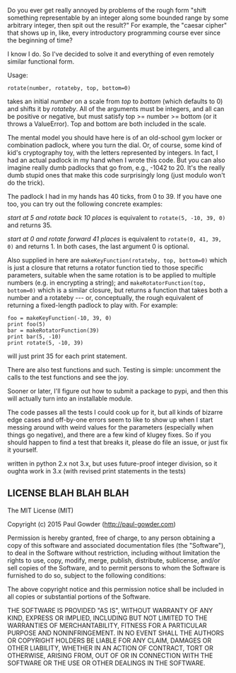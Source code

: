 Do you ever get really annoyed by problems of the rough form "shift something representable by an integer along some 
bounded range by some arbitrary integer, then spit out the result?"  For example, the "caesar cipher" that shows up in, like, 
every introductory programming course ever since the beginning of time?

I know I do.  So I've decided to solve it and everything of even remotely similar functional form.  

Usage: 

```
rotate(number, rotateby, top, bottom=0)
```

takes an initial *number* on a scale from *top* to *bottom* (which defaults to 0) and shifts it by *rotateby*.  All of the 
arguments must be integers, and all can be positive or negative, but must satisfy top >= number >= bottom (or it throws a
ValueError).  Top and bottom are both included in the scale.

The mental model you should have here is of an old-school gym locker or combination padlock, where you turn the dial.  Or, of
course, some kind of kid's cryptography toy, with the letters  represented by integers.  In fact, I had an actual padlock 
in my hand when I wrote this code.  But you can also imagine really dumb padlocks that go from, e.g., -1042 to 20.  It's 
the really dumb stupid ones that make this code surprisingly long (just modulo won't do the trick).

The padlock I had in my hands has 40 ticks, from 0 to 39.  If you have one too, you can try out the following concrete examples:

*start at 5 and rotate back 10 places* is equivalent to ```rotate(5, -10, 39, 0)``` and returns 35.  

*start at 0 and rotate forward 41 places* is equivalent to ```rotate(0, 41, 39, 0)``` and returns 1.  In both cases, the last
argument 0 is optional.

Also supplied in here are ```makeKeyFunction(rotateby, top, bottom=0)``` which is just a closure that returns a rotator 
function tied to those specific parameters, suitable when the same rotation is to be applied to multiple numbers (e.g. in 
encrypting a string); and ```makeRotatorFunction(top, bottom=0)``` which is a similar closure, but returns a function that 
takes both a number and a rotateby --- or, conceptually, the rough equivalent of returning a fixed-length padlock to play 
with.  For example: 

```
foo = makeKeyFunction(-10, 39, 0)
print foo(5)
bar = makeRotatorFunction(39)
print bar(5, -10)
print rotate(5, -10, 39)
```

will just print 35 for each print statement.  

There are also test functions and such.  Testing is simple: uncomment the calls to the test functions and see the joy.

Sooner or later, I'll figure out how to submit a package to pypi, and then this will actually turn into an installable module. 

The code passes all the tests I could cook up for it, but all kinds of bizarre edge cases and off-by-one errors 
seem to like to show up when I start messing around with weird values for the parameters (especially when things go 
negative), and there are a few kind of klugey fixes.  So if you should happen to find a test that breaks it, please do 
file an issue, or just fix it yourself.  

written in python 2.x not 3.x, but uses future-proof integer division, so it oughta work in 3.x (with revised print statements 
in the tests)

LICENSE BLAH BLAH BLAH
----------------------

The MIT License (MIT)

Copyright (c) 2015 Paul Gowder (http://paul-gowder.com)

Permission is hereby granted, free of charge, to any person obtaining a copy
of this software and associated documentation files (the "Software"), to deal
in the Software without restriction, including without limitation the rights
to use, copy, modify, merge, publish, distribute, sublicense, and/or sell
copies of the Software, and to permit persons to whom the Software is
furnished to do so, subject to the following conditions:

The above copyright notice and this permission notice shall be included in
all copies or substantial portions of the Software.

THE SOFTWARE IS PROVIDED "AS IS", WITHOUT WARRANTY OF ANY KIND, EXPRESS OR
IMPLIED, INCLUDING BUT NOT LIMITED TO THE WARRANTIES OF MERCHANTABILITY,
FITNESS FOR A PARTICULAR PURPOSE AND NONINFRINGEMENT. IN NO EVENT SHALL THE
AUTHORS OR COPYRIGHT HOLDERS BE LIABLE FOR ANY CLAIM, DAMAGES OR OTHER
LIABILITY, WHETHER IN AN ACTION OF CONTRACT, TORT OR OTHERWISE, ARISING FROM,
OUT OF OR IN CONNECTION WITH THE SOFTWARE OR THE USE OR OTHER DEALINGS IN
THE SOFTWARE.
